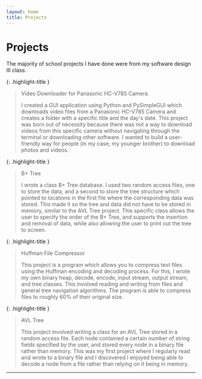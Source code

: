 ```yaml
---
layout: home
title: Projects
---
```

# Projects

The majority of school projects I have done were from my software design III class.

{: .highlight-title }
> Video Downloader for Panasonic HC-V785 Camera 
>
> I created a GUI application using Python and PySimpleGUI which downloads video files from a Panasonic HC-V785 Camera and creates a folder with a specific title and the day's date. This project was born out of necessity because there was not a way to download videos from this specific camera without navigating through the terminal or downloading other software. I wanted to build a user-friendly way for people (in my case, my younger brother) to download photos and videos.

{: .highlight-title }
> B+ Tree
>
> I wrote a class B+ Tree database. I used two random access files, one to store the data, and a second to store the tree structure which pointed to locations in the first file where the corresponding data was stored. This made it so the tree and data did not have to be stored in memory, similar to the AVL Tree project. This specific class allows the user to specify the order of the B+ Tree, and supports the insertion and removal of data, while also allowing the user to print out the tree to screen.

{: .highlight-title }
> Huffman File Compressor
>
> This project is a program which allows you to compress text files using the Huffman encoding and decoding process. For this, I wrote my own binary heap, decode, encode, input stream, output stream, and tree classes. This involved reading and writing from files and general tree navigation algorithms. The program is able to compress files to roughly 60% of their original size.

{: .highlight-title }
> AVL Tree
>
> This project involved writing a class for an AVL Tree stored in a random access file. Each node contained a certain number of string fields specified by the user, and stored every node in a binary file rather than memory. This was my first project where I regularly read and wrote to a binary file and I discovered I enjoyed being able to decode a node from a file rather than relying on it being in memory. 



----
